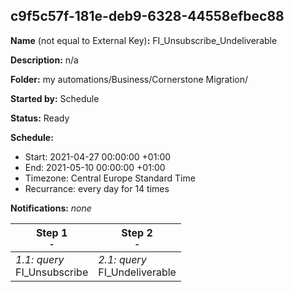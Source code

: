 ## c9f5c57f-181e-deb9-6328-44558efbec88

**Name** (not equal to External Key)**:** FI_Unsubscribe_Undeliverable

**Description:** n/a

**Folder:** my automations/Business/Cornerstone Migration/

**Started by:** Schedule

**Status:** Ready

**Schedule:**

* Start: 2021-04-27 00:00:00 +01:00
* End: 2021-05-10 00:00:00 +01:00
* Timezone: Central Europe Standard Time
* Recurrance: every day for 14 times

**Notifications:** _none_


| Step 1<br>_<small>-</small>_ | Step 2<br>_<small>-</small>_ |
| --- | --- |
| _1.1: query_<br>FI_Unsubscribe | _2.1: query_<br>FI_Undeliverable |
